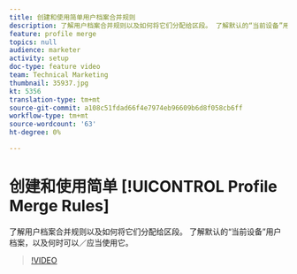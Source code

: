```yaml
---
title: 创建和使用简单用户档案合并规则
description: 了解用户档案合并规则以及如何将它们分配给区段。 了解默认的“当前设备”用户档案，以及何时可以／应当使用它。
feature: profile merge
topics: null
audience: marketer
activity: setup
doc-type: feature video
team: Technical Marketing
thumbnail: 35937.jpg
kt: 5356
translation-type: tm+mt
source-git-commit: a108c51fdad66f4e7974eb96609b6d8f058cb6ff
workflow-type: tm+mt
source-wordcount: '63'
ht-degree: 0%

---
```



# 创建和使用简单 [!UICONTROL Profile Merge Rules]

了解用户档案合并规则以及如何将它们分配给区段。 了解默认的“当前设备”用户档案，以及何时可以／应当使用它。

>[!VIDEO](https://video.tv.adobe.com/v/35937/?quality=12&learn=on)
